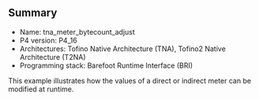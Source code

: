 ## Summary

* Name: tna_meter_bytecount_adjust
* P4 version: P4_16
* Architectures: Tofino Native Architecture (TNA), Tofino2 Native Architecture (T2NA)
* Programming stack: Barefoot Runtime Interface (BRI)

This example illustrates how the values of a direct or indirect meter can be
modified at runtime.
